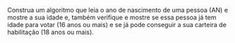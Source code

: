Construa um algoritmo que leia o ano de nascimento de uma pessoa (AN) e mostre a sua idade e, também verifique e mostre se essa pessoa já tem idade para votar (16 anos ou mais) e se já pode conseguir a sua carteira de habilitação (18 anos ou mais). 